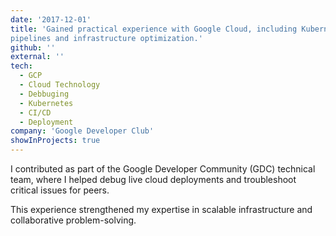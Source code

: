 ```yaml
---
date: '2017-12-01'
title: 'Gained practical experience with Google Cloud, including Kubernetes, CI/CD
pipelines and infrastructure optimization.'
github: ''
external: ''
tech:
  - GCP
  - Cloud Technology
  - Debbuging
  - Kubernetes
  - CI/CD
  - Deployment
company: 'Google Developer Club'
showInProjects: true
---
```


I contributed as part of the Google Developer Community (GDC) technical team, where I
helped debug live cloud deployments and troubleshoot critical issues for peers.

This experience strengthened my expertise in scalable infrastructure and collaborative
problem-solving.

